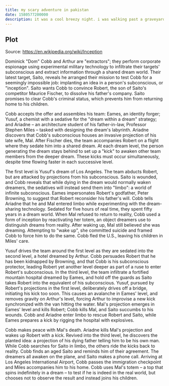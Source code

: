 ```yaml
---
title: my scary adventure in pakistan
date: 1580577200000
description: it was a cool breezy night. i was walking past a graveyard when i heard some noise. a chill ran down my spine as i turned to see a white figure in the distance.
---
```


## Plot

Source: https://en.wikipedia.org/wiki/Inception

Dominick "Dom" Cobb and Arthur are "extractors"; they perform corporate espionage using experimental military technology to infiltrate their targets' subconscious and extract information through a shared dream world. Their latest target, Saito, reveals he arranged their mission to test Cobb for a seemingly impossible job: implanting an idea in a person's subconscious, or "inception". Saito wants Cobb to convince Robert, the son of Saito's competitor Maurice Fischer, to dissolve his father's company. Saito promises to clear Cobb's criminal status, which prevents him from returning home to his children.

Cobb accepts the offer and assembles his team: Eames, an identity forger; Yusuf, a chemist with a sedative for the "dream within a dream" strategy; and Ariadne – an architecture student of his father-in-law, Professor Stephen Miles – tasked with designing the dream's labyrinth. Ariadne discovers that Cobb's subconscious houses an invasive projection of his late wife, Mal. After Fischer dies, the team accompanies Robert on a flight where they sedate him into a shared dream. At each dream level, the person generating the dream stays behind to set up a "kick" to awaken other team members from the deeper dream. These kicks must occur simultaneously, despite time flowing faster in each successive level.

The first level is Yusuf's dream of Los Angeles. The team abducts Robert, but are attacked by projections from his subconscious. Saito is wounded, and Cobb reveals that while dying in the dream would normally waken dreamers, the sedatives will instead send them into "limbo": a world of infinite subconscious. Eames impersonates Robert's godfather, Peter Browning, to suggest that Robert reconsider his father's will. Cobb tells Ariadne that he and Mal entered limbo while experimenting with the dream-sharing technology. Sedated for five hours of real time, they spent fifty years in a dream world. When Mal refused to return to reality, Cobb used a form of inception by reactivating her totem, an object dreamers use to distinguish dreams from reality. After waking up, Mal still believed she was dreaming. Attempting to "wake up", she committed suicide and framed Cobb to force him to do the same. Cobb fled the U.S., leaving his children in Miles' care.

Yusuf drives the team around the first level as they are sedated into the second level, a hotel dreamed by Arthur. Cobb persuades Robert that he has been kidnapped by Browning, and that Cobb is his subconscious protector, leading Robert yet another level deeper as part of a ruse to enter Robert's subconscious. In the third level, the team infiltrate a fortified mountain hospital dreamed by Eames, and hold off the guards as Saito takes Robert into the equivalent of his subconscious. Yusuf, pursued by Robert's projections in the first level, deliberately drives off a bridge, initiating his kick too soon. This causes an avalanche in Eames' level, and removes gravity on Arthur's level, forcing Arthur to improvise a new kick synchronized with the van hitting the water. Mal's projection emerges in Eames' level and kills Robert; Cobb kills Mal, and Saito succumbs to his wounds. Cobb and Ariadne enter limbo to rescue Robert and Saito, while Eames prepares a kick by rigging the hospital with explosives.

Cobb makes peace with Mal's death. Ariadne kills Mal's projection and wakes up Robert with a kick. Revived into the third level, he discovers the planted idea: a projection of his dying father telling him to be his own man. While Cobb searches for Saito in limbo, the others ride the kicks back to reality. Cobb finds an aged Saito and reminds him of their agreement. The dreamers all awaken on the plane, and Saito makes a phone call. Arriving at Los Angeles International Airport, Cobb passes the immigration checkpoint and Miles accompanies him to his home. Cobb uses Mal's totem – a top that spins indefinitely in a dream – to test if he is indeed in the real world, but chooses not to observe the result and instead joins his children.